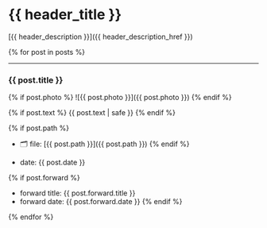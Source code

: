 # {{ header_title }}

[{{ header_description }}]({{ header_description_href }})

{% for post in posts %}

---

### {{ post.title }}

{% if post.photo %} 
![{{ post.photo }}]({{ post.photo }}) 
{% endif %}

{% if post.text %}
{{ post.text | safe }}
{% endif %}

{% if post.path %}
- 🗂 file: [{{ post.path }}]({{ post.path }}) 
{% endif %}

- date: {{ post.date }}

{% if post.forward %}
- forward title: {{ post.forward.title }}
- forward date: {{ post.forward.date }}
{% endif %}

{% endfor %}
